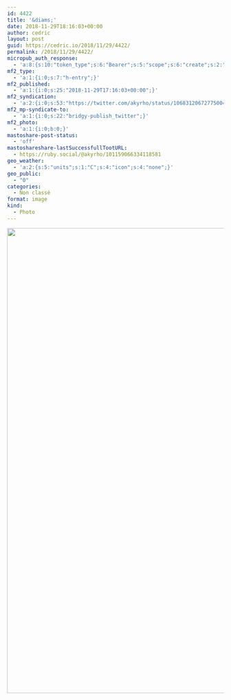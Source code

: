 ```yaml
---
id: 4422
title: '&diams;'
date: 2018-11-29T18:16:03+00:00
author: cedric
layout: post
guid: https://cedric.io/2018/11/29/4422/
permalink: /2018/11/29/4422/
micropub_auth_response:
  - 'a:8:{s:10:"token_type";s:6:"Bearer";s:5:"scope";s:6:"create";s:2:"me";s:18:"https://cedric.io/";s:9:"issued_by";s:45:"https://cedric.io/wp-json/indieauth/1.0/token";s:9:"client_id";s:24:"https://ownyourgram.com/";s:9:"issued_at";i:1542116731;s:4:"user";i:1;s:13:"last_accessed";i:1543540408;}'
mf2_type:
  - 'a:1:{i:0;s:7:"h-entry";}'
mf2_published:
  - 'a:1:{i:0;s:25:"2018-11-29T17:16:03+00:00";}'
mf2_syndication:
  - 'a:2:{i:0;s:53:"https://twitter.com/akyrho/status/1068312067277500417";i:1;s:40:"https://www.instagram.com/p/BqxbSmhHz6l/";}'
mf2_mp-syndicate-to:
  - 'a:1:{i:0;s:22:"bridgy-publish_twitter";}'
mf2_photo:
  - 'a:1:{i:0;b:0;}'
mastoshare-post-status:
  - 'off'
mastoshareshare-lastSuccessfullTootURL:
  - https://ruby.social/@akyrho/101159066334118581
geo_weather:
  - 'a:2:{s:5:"units";s:1:"C";s:4:"icon";s:4:"none";}'
geo_public:
  - "0"
categories:
  - Non classé
format: image
kind:
  - Photo
---
```

<img src="https://instagram.flux1-1.fna.fbcdn.net/vp/ff8035c41f937cb770f4f0834ed09b63/5CA80232/t51.2885-15/e35/46540497_518290725353645_5284074547783213122_n.jpg" width="1080" height="1080" class="alignnone size-medium" />